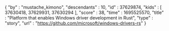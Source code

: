 {
  "by" : "mustache_kimono",
  "descendants" : 10,
  "id" : 37629874,
  "kids" : [ 37630418, 37629931, 37630294 ],
  "score" : 38,
  "time" : 1695525570,
  "title" : "Platform that enables Windows driver development in Rust",
  "type" : "story",
  "url" : "https://github.com/microsoft/windows-drivers-rs"
}
